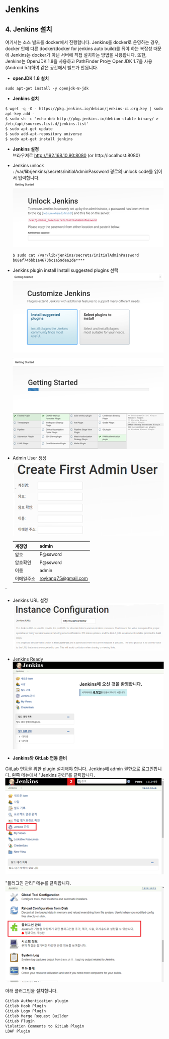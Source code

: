 # Jenkins

## 4. Jenkins 설치
여기서는 소스 빌드를 docker에서 진행합니다. Jenkins를 docker로 운영하는 경우, docker 안에 다른 docker(docker for jenkins auto build)를 둬야 하는 복잡성 때문에 Jenkins는 docker가 아닌 서버에 직접 설치하는 방법을 사용합니다. 또한, Jenkins는 OpenJDK 1.8을 사용하고 PathFinder Pro는 OpenJDK 1.7을 사용(Android 5.1)하여 같은 공간에서 빌드가 안됩니다.  

* **openJDK 1.8 설치**
```
sudo apt-get install -y openjdk-8-jdk
```

* **Jenkins 설치**
```
$ wget -q -O - https://pkg.jenkins.io/debian/jenkins-ci.org.key | sudo apt-key add -
$ sudo sh -c 'echo deb http://pkg.jenkins.io/debian-stable binary/ > /etc/apt/sources.list.d/jenkins.list'
$ sudo apt-get update
$ sudo add-apt-repository universe
$ sudo apt-get install jenkins
```
* **Jenkins 설정**  
브라우져로 http://192.168.10.90:8080 (or http://localhost:8080) 

* Jenkins unlock  
: /var/lib/jenkins/secrets/initialAdminPassword 경로의 unlock code를 읽어서 입력합니다.
![](/assets/jenkins_unlock.png)
  

    ```
    $ sudo cat /var/lib/jenkins/secrets/initialAdminPassword
    b08ef74bbb1a4673bc1a59dea2de****
    ```

* Jenkins plugin install
    Install suggested plugins 선택  
    ![](/assets/jenkins_setup_1.png)  

    ![](/assets/jenkins_setup_2.png)  

* Admin User 생성  
    ![](/assets/jenkins_setup_3.png)  

    계정명 | admin
    ----|------
    암호 | P@ssword
    암호확인 | P@ssword
    이름 | admin
    이메일주소 | roykang75@gmail.com
`
* Jenkins URL 설정
    ![](/assets/jenkins_setup_4.png)  

* Jenkins Ready
    ![](/assets/jenkins_setup_5.png)  

* **Jenkins와 GitLab 연동 준비**  

GitLab 연동을 위한 plugin 설치해야 합니다. Jenkins에 admin 권한으로 로그인합니다. 왼쪽 메뉴에서 "Jenkins 관리"를 클릭합니다.  
![](/assets/jenkins_gitlab_1.png)  

"플러그인 관리" 메뉴를 클릭합니다.  
![](/assets/jenkins_gitlab_2.png)  

아래 플러그인을 설치합니다.  
```
Gitlab Authentication plugin
Gitlab Hook Plugin
GitLab Logo Plugin
Gitlab Merge Request Builder
GitLab Plugin
Violation Comments to GitLab Plugin
LDAP Plugin
```


